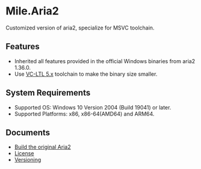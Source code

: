 ﻿# Mile.Aria2

Customized version of aria2, specialize for MSVC toolchain.

## Features

- Inherited all features provided in the official Windows binaries from aria2
  1.36.0.
- Use [VC-LTL 5.x](https://github.com/Chuyu-Team/VC-LTL5) toolchain to make the
  binary size smaller.

## System Requirements

- Supported OS: Windows 10 Version 2004 (Build 19041) or later.
- Supported Platforms: x86, x86-64(AMD64) and ARM64.

## Documents

- [Build the original Aria2](Documents/BuildOriginalAria2.md)
- [License](License.md)
- [Versioning](Documents/Versioning.md)
